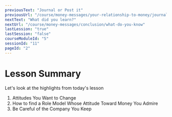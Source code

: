 ```yaml
---
previousText: "Journal or Post it"
previousUrl: "/course/money-messages/your-relationship-to-money/journal-or-post-it"
nextText: "What did you learn?"
nextUrl: "/course/money-messages/conclusion/what-do-you-know"
lastLession: "true"
lastSession: "false"
courseModuleId: "5"
sessionId: "11"
pageId: "2"
---
```



# Lesson Summary 

<sparkle-character-intro position="right" character="jen">
Let's look at the highlights from today's lesson
</sparkle-character-intro>

1. Attitudes You Want to Change
2. How to find a Role Model Whose Attitude Toward Money You Admire
3. Be Careful of the Company You Keep